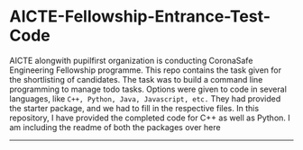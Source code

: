 # AICTE-Fellowship-Entrance-Test-Code
AICTE alongwith pupilfirst organization is conducting CoronaSafe Engineering Fellowship programme. This repo contains the task given for the shortlisting of candidates. The task was to build a command line programming to manage todo tasks. Options were given to code in several languages, like `C++, Python, Java, Javascript, etc.` They had provided the starter package, and we had to fill in the respective files.
In this repository, I have provided the completed code for C++ as well as Python. I am including the readme of both the packages over here
***
